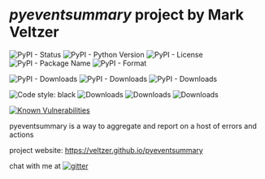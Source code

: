 
# *pyeventsummary* project by Mark Veltzer

![PyPI - Status](https://img.shields.io/pypi/status/pyeventsummary)
![PyPI - Python Version](https://img.shields.io/pypi/pyversions/pyeventsummary)
![PyPI - License](https://img.shields.io/pypi/l/pyeventsummary)
![PyPI - Package Name](https://img.shields.io/pypi/v/pyeventsummary)
![PyPI - Format](https://img.shields.io/pypi/format/pyeventsummary)

![PyPI - Downloads](https://img.shields.io/pypi/dd/pyeventsummary)
![PyPI - Downloads](https://img.shields.io/pypi/dw/pyeventsummary)
![PyPI - Downloads](https://img.shields.io/pypi/dm/pyeventsummary)

![Code style: black](https://img.shields.io/badge/code%20style-black-000000.svg)
![Downloads](https://pepy.tech/badge/pyeventsummary)
![Downloads](https://pepy.tech/badge/pyeventsummary/month)
![Downloads](https://pepy.tech/badge/pyeventsummary/week)

[![Known Vulnerabilities](https://snyk.io/test/github/veltzer/pyeventsummary/badge.svg?targetFile=requirements.txt)](https://snyk.io/test/github/veltzer/pyeventsummary?targetFile=requirements.txt)



pyeventsummary is a way to aggregate and report on a host of errors and actions

project website: <https://veltzer.github.io/pyeventsummary>

chat with me at [![gitter](https://badges.gitter.im/Join%20Chat.svg)](https://gitter.im/veltzer/mark.veltzer)


